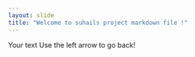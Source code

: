 ```yaml
---
layout: slide
title: "Welcome to suhails project markdown file !"
---
```

Your text
Use the left arrow to go back!
